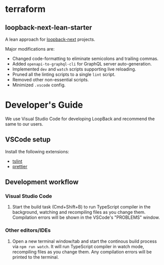 # terraform

## loopback-next-lean-starter

A lean approach for [loopback-next](http://loopback.io/) projects.

Major modifications are:

- Changed code-formatting to eliminate semicolons and trailing commas.
- Added `openapi-to-graphql-cli` for GraphQL server auto-generation.
- Implemented `dev` and `watch` scripts supporting live reloading.
- Pruned all the linting scripts to a single `lint` script.
- Removed other non-essential scripts.
- Minimized `.vscode` config.

# Developer's Guide

We use Visual Studio Code for developing LoopBack and recommend the same to our
users.

## VSCode setup

Install the following extensions:

- [tslint](https://marketplace.visualstudio.com/items?itemName=eg2.tslint)
- [prettier](https://marketplace.visualstudio.com/items?itemName=esbenp.prettier-vscode)

## Development workflow

### Visual Studio Code

1. Start the build task (Cmd+Shift+B) to run TypeScript compiler in the
   background, watching and recompiling files as you change them. Compilation
   errors will be shown in the VSCode's "PROBLEMS" window.

### Other editors/IDEs

1. Open a new terminal window/tab and start the continous build process via
   `npm run watch`. It will run TypeScript compiler in watch mode,
   recompiling files as you change them. Any compilation errors will be printed
   to the terminal.
